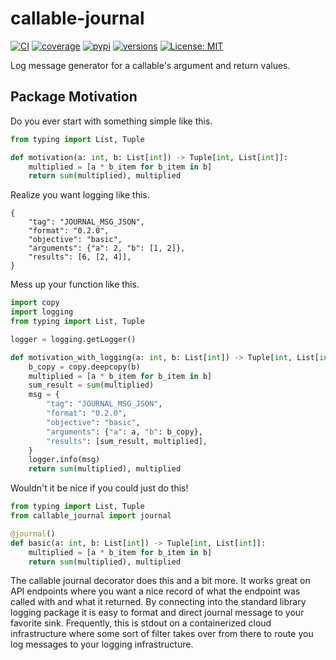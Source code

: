 # callable-journal
[![CI](https://github.com/nathan5280/callable-journal/workflows/Test/badge.svg)](https://github.com/nathan5280/callable-journal/actions)
[![coverage](https://codecov.io/gh/nathan5280/callable-journal/develop/graph/badge.svg)](https://codecov.io/gh/nathan5280/callable-journal)
[![pypi](https://img.shields.io/pypi/v/callable-journal.svg)](https://pypi.python.org/pypi/callable-journal)
[![versions](https://img.shields.io/pypi/pyversions/callable-journal.svg)](https://github.com/nathan5280/callable-journal)
[![License: MIT](https://img.shields.io/badge/License-MIT-yellow.svg)](https://github.com/nathan5280/callable-journal/blob/master/LICENSE)

Log message generator for a callable's argument and return values.

## Package Motivation
Do you ever start with something simple like this.
```python
from typing import List, Tuple

def motivation(a: int, b: List[int]) -> Tuple[int, List[int]]:
    multiplied = [a * b_item for b_item in b]
    return sum(multiplied), multiplied
```
Realize you want logging like this.
```text
{
    "tag": "JOURNAL_MSG_JSON",
    "format": "0.2.0",
    "objective": "basic",
    "arguments": {"a": 2, "b": [1, 2]},
    "results": [6, [2, 4]],
}
```
Mess up your function like this.
```python
import copy
import logging
from typing import List, Tuple

logger = logging.getLogger()

def motivation_with_logging(a: int, b: List[int]) -> Tuple[int, List[int]]:
    b_copy = copy.deepcopy(b)
    multiplied = [a * b_item for b_item in b]
    sum_result = sum(multiplied)
    msg = {
        "tag": "JOURNAL_MSG_JSON",
        "format": "0.2.0",
        "objective": "basic",
        "arguments": {"a": a, "b": b_copy},
        "results": [sum_result, multiplied],
    }
    logger.info(msg)
    return sum(multiplied), multiplied
```

Wouldn't it be nice if you could just do this!
```python
from typing import List, Tuple
from callable_journal import journal

@journal()
def basic(a: int, b: List[int]) -> Tuple[int, List[int]]:
    multiplied = [a * b_item for b_item in b]
    return sum(multiplied), multiplied
```

The callable journal decorator does this and a bit more.  It works great on API endpoints 
where you want a nice record of what the endpoint was called with and what it returned.  By 
connecting into the standard library logging package it is easy to format and direct 
journal message to your favorite sink.  Frequently, this is stdout on a containerized cloud 
infrastructure where some sort of filter takes over from there to route you log messages to
your logging infrastructure. 